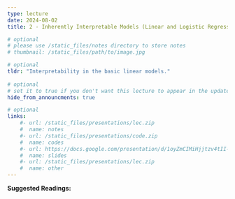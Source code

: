 ```yaml
---
type: lecture
date: 2024-08-02
title: 2 - Inherently Interpretable Models (Linear and Logistic Regression)

# optional
# please use /static_files/notes directory to store notes
# thumbnail: /static_files/path/to/image.jpg

# optional
tldr: "Interpretability in the basic linear models."
  
# optional
# set it to true if you don't want this lecture to appear in the updates section
hide_from_announcments: true

# optional
links: 
    #- url: /static_files/presentations/lec.zip
    #  name: notes
    #- url: /static_files/presentations/code.zip
    #  name: codes
    #- url: https://docs.google.com/presentation/d/1oyZmCIMiHjjtzv4tII-zp0aeGx-nmGooCJQHdXBUM_U/edit?usp=sharing
    #  name: slides
    #- url: /static_files/presentations/lec.zip
    #  name: other
---
```


**Suggested Readings:**
